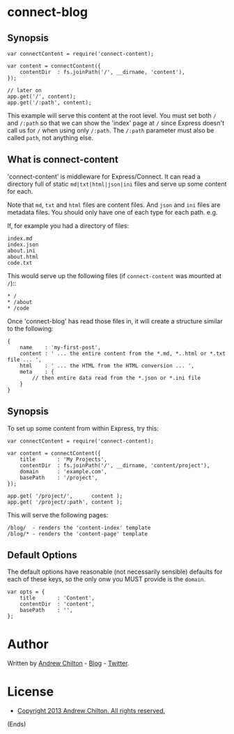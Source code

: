 # connect-blog #

## Synopsis ##

```
var connectContent = require('connect-content);

var content = connectContent({
    contentDir  : fs.joinPath('/', __dirname, 'content'),
});

// later on
app.get('/', content);
app.get('/:path', content);
```

This example will serve this content at the root level. You must set both ```/``` and ```/:path``` so that we can show
the 'index' page at ```/``` since Express doesn't call us for ```/``` when using only ```/:path```.  The ```/:path```
parameter must also be called ```path```, not anything else.

## What is connect-content ##

'connect-content' is middleware for Express/Connect. It can read a directory full of static ```md|txt|html|json|ini```
files and serve up some content for each.

Note that ```md```, ```txt``` and ```html``` files are content files. And ```json``` and ```ini``` files are metadata
files. You should only have one of each type for each path. e.g.

If, for example you had a directory of files:

```
index.md
index.json
about.ini
about.html
code.txt
```

This would serve up the following files (if ```connect-content``` was mounted at ```/```)::

```
* /
* /about
* /code
```

Once 'connect-blog' has read those files in, it will create a structure similar to the following:

```
{
    name    : 'my-first-post',
    content : ' ... the entire content from the *.md, *..html or *.txt file ... ',
    html    : ' ... the HTML from the HTML conversion ... ',
    meta    : {
        // then entire data read from the *.json or *.ini file
    }
}
```

## Synopsis ##

To set up some content from within Express, try this:

```
var connectContent = require('connect-content);

var content = connectContent({
    title       : 'My Projects',
    contentDir  : fs.joinPath('/', __dirname, 'content/project'),
    domain      : 'example.com',
    basePath    : '/project',
});

app.get( '/project/',      content );
app.get( '/project/:path', content );
```

This will serve the following pages:

```
/blog/  - renders the 'content-index' template
/blog/* - renders the 'content-page' template
```

## Default Options ##

The default options have reasonable (not necessarily sensible) defaults for each of these keys, so the only onw you MUST provide
is the ```domain```.

```
var opts = {
    title       : 'Content',
    contentDir  : 'content',
    basePath    : '',
};
```

# Author #

Written by [Andrew Chilton](http://chilts.org/) - [Blog](http://chilts.org/blog/) - [Twitter](https://twitter.com/andychilton).

# License #

* [Copyright 2013 Andrew Chilton.  All rights reserved.](http://chilts.mit-license.org/2013/)

(Ends)
